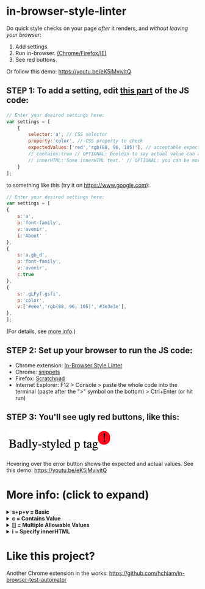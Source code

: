 # in-browser-style-linter
Do quick style checks on your page _after_ it renders, and _without leaving your browser_: 

1. Add settings. 
2. Run in-browser. [(Chrome/Firefox/IE)](https://github.com/hchiam/in-browser-style-linter#step-2-set-up-your-browser-to-run-the-js-code)
3. See red buttons.

Or follow this demo: https://youtu.be/eK5jMvivitQ

## STEP 1: To add a setting, edit [this part](https://github.com/hchiam/in-browser-style-linter/blob/master/linter.js#L3) of the JS code:
```js
// Enter your desired settings here:
var settings = [
    {
        selector:'a', // CSS selector
        property:'color', // CSS property to check
        expectedValues:['red','rgb(88, 96, 105)'], // acceptable expected values of property
        // contains:true // OPTIONAL: boolean to say actual value can at least contain the expected value
        // innerHTML:'Some innerHTML text.' // OPTIONAL: you can be more specific than CSS selectors
    }
];
```
to something like this (try it on https://www.google.com):
```js
// Enter your desired settings here:
var settings = [
{
    s:'a',
    p:'font-family',
    v:'avenir',
    i:'About'
},
{
    s:'a.gb_d',
    p:'font-family',
    v:'avenir',
    c:true
},
{
    s:'.gLFyf.gsfi',
    p:'color',
    v:['#eee','rgb(88, 96, 105)','#3e3e3e'],
},
];
```

(For details, see [more info](https://github.com/hchiam/in-browser-style-linter#more-info-click-to-expand).)

## STEP 2: Set up your browser to run the JS code:
* Chrome extension: [In-Browser Style Linter](https://chrome.google.com/webstore/detail/in-browser-style-linter/mopnkclaipjghhmneijljnljeimjahfc)
* Chrome: [snippets](https://developers.google.com/web/tools/chrome-devtools/snippets)
* Firefox: [Scratchpad](https://developer.mozilla.org/en-US/docs/Tools/Scratchpad)
* Internet Explorer: F12 > Console > paste the whole code into the terminal (paste after the ">" symbol on the bottom) > Ctrl+Enter (or hit run)

## STEP 3: You'll see ugly red buttons, like this:

![image](https://github.com/hchiam/in-browser-style-linter/blob/master/example-screenshot.png)

Hovering over the error button shows the expected and actual values. See this demo: https://youtu.be/eK5jMvivitQ


# More info: (click to expand)

<details>
<summary><strong>s+p+v = Basic</strong></summary>

Minimal required info:

```js
var settings = [
    {
        selector:'a', // a CSS selector like 'div span a:hover'
        property:'color', // a CSS property
        value:'red' // the expected value after page render
    }
];
```

All parameters have short forms to let you save on keystrokes. Here's an equivalent to the example above:

```js
var settings = [
    {
        s:'a', // s is for selector
        p:'color', // p is for property
        v:'red' // v (or ev) is for expected value
    }
];
```

</details>

<details>
<summary><strong>c = Contains Value</strong></summary>

To relax the matching of the property value to simply "contain" the expected value, set the optional parameter to true:

```js
var settings = [
    {
        selector:'a',
        property:'background',
        value:'lightblue',
        contains:true // would not flag 'lightblue url("img_tree.gif") no-repeat fixed center' as error
    }
];
```

Alternatively:

```js
var settings = [
    {
        s:'a',
        p:'background',
        v:'lightblue',
        c:true // would not flag 'lightblue url("img_tree.gif") no-repeat fixed center' as error
    }
];
```
</details>

<details>
<summary><strong>[] = Multiple Allowable Values</strong></summary>

To specify several allowable expected values, use an array:

```js
var settings = [
    {
        selector:'a',
        property:'color',
        value:['red', 'rgb(88, 96, 105)']
    }
];
```

This is also compatible with the "contains" option (see above).

</details>

<details>
<summary><strong>i = Specify innerHTML</strong></summary>

To specify elements that have a specific innerHTML (in addition to the CSS selector), set the optional parameter value:

```js
var settings = [
    {
        selector:'a',
        property:'color',
        innerHTML:'Some innerHTML text.', // check the color of <a> tags with this innerHTML
        value:'rgb(88, 96, 105)'
    }
];
```

Alternatively:

```js
var settings = [
    {
        p:'a',
        p:'color',
        i:'Some innerHTML text.', // check the color of <a> tags with this innerHTML
        v:'rgb(88, 96, 105)'
    }
];
```
</details>

# Like this project?

Another Chrome extension in the works: https://github.com/hchiam/in-browser-test-automator
